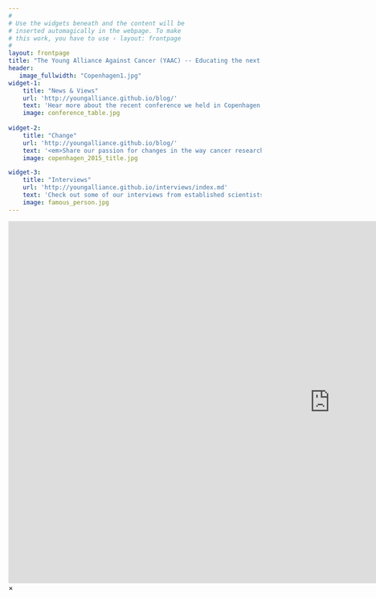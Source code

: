 ```yaml
---
#
# Use the widgets beneath and the content will be
# inserted automagically in the webpage. To make
# this work, you have to use › layout: frontpage
#
layout: frontpage
title: "The Young Alliance Against Cancer (YAAC) -- Educating the next generation of cancer researchers"
header:
   image_fullwidth: "Copenhagen1.jpg"
widget-1:
    title: "News & Views"
    url: 'http://youngalliance.github.io/blog/'
    text: 'Hear more about the recent conference we held in Copenhagen, covering a wide range of early-researcher topics, from career advice to open access publishing on our blog.'
    image: conference_table.jpg
    
widget-2:
    title: "Change"
    url: 'http://youngalliance.github.io/blog/'
    text: '<em>Share our passion for changes in the way cancer research is done?</em> Connect with us and hear our vision for the future of cancer research.  Or share your ideas on how a grassroots organization should be shaking up the research community'
    image: copenhagen_2015_title.jpg

widget-3:
    title: "Interviews"
    url: 'http://youngalliance.github.io/interviews/index.md'
    text: 'Check out some of our interviews from established scientists on the journey they took on their way to scientific success, what advice they have for young researchers, and what trends they see shaping the future of science'
    image: famous_person.jpg
---
```



<div id="videoModal" class="reveal-modal large" data-reveal="">
  <div class="flex-video widescreen vimeo" style="display: block;">
    <iframe width="1280" height="720" src="https://www.youtube.com/embed/3b5zCFSmVvU" frameborder="0" allowfullscreen></iframe>
  </div>
  <a class="close-reveal-modal">&#215;</a>
</div>
